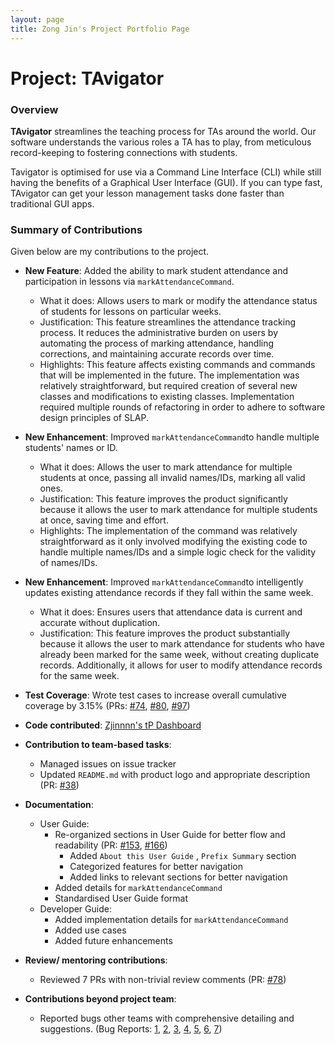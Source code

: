 ```yaml
---
layout: page
title: Zong Jin's Project Portfolio Page
---
```


# Project: TAvigator

### Overview

**TAvigator** streamlines the teaching process for TAs around the world. Our software understands the various roles a TA has to play, from meticulous record-keeping to fostering connections with students.

Tavigator is optimised for use via a Command Line Interface (CLI) while still having the benefits of a Graphical User Interface (GUI). If you can type fast, TAvigator can get your lesson management tasks done faster than traditional GUI apps.

### Summary of Contributions

Given below are my contributions to the project.

* **New Feature**: Added the ability to mark student attendance and participation in lessons via `markAttendanceCommand`.
    * What it does: Allows users to mark or modify the attendance status of students for lessons on particular weeks. 
    * Justification: This feature streamlines the attendance tracking process. It reduces the administrative burden on users by automating the process of marking attendance, handling corrections, and maintaining accurate records over time.
    * Highlights: This feature affects existing commands and commands that will be implemented in the future. The implementation was relatively straightforward, but required creation of several new classes and modifications to existing classes. Implementation required multiple rounds of refactoring in order to adhere to software design principles of SLAP.
  
* **New Enhancement**: Improved `markAttendanceCommand`to handle multiple students' names or ID.
    * What it does: Allows the user to mark attendance for multiple students at once, passing all invalid names/IDs, marking all valid ones.
    * Justification: This feature improves the product significantly because it allows the user to mark attendance for multiple students at once, saving time and effort.
    * Highlights: The implementation of the command was relatively straightforward as it only involved modifying the existing code to handle multiple names/IDs and a simple logic check for the validity of names/IDs.

* **New Enhancement**: Improved `markAttendanceCommand`to intelligently updates existing attendance records if they fall within the same week.
    * What it does: Ensures users that attendance data is current and accurate without duplication.
    * Justification: This feature improves the product substantially because it allows the user to mark attendance for students who have already been marked for the same week, without creating duplicate records. Additionally, it allows for user to modify attendance records for the same week.

* **Test Coverage**: Wrote test cases to increase overall cumulative coverage by 3.15% (PRs: [#74](https://github.com/AY2324S1-CS2103T-T09-4/tp/pull/74), [#80](https://github.com/AY2324S1-CS2103T-T09-4/tp/pull/80), [#97](https://github.com/AY2324S1-CS2103T-T09-4/tp/pull/97))

* **Code contributed**: [Zjinnnn's tP Dashboard](https://nus-cs2103-ay2324s1.github.io/tp-dashboard/?search=zjinnnn&breakdown=false&sort=groupTitle%20dsc&sortWithin=title&since=2023-09-22&timeframe=commit&mergegroup=&groupSelect=groupByRepos)

* **Contribution to team-based tasks**:
  * Managed issues on issue tracker 
  * Updated `README.md` with product logo and appropriate description (PR: [#38](https://github.com/AY2324S1-CS2103T-T09-4/tp/pull/38))

* **Documentation**:
    * User Guide:
        * Re-organized sections in User Guide for better flow and readability (PR: [#153](https://github.com/AY2324S1-CS2103T-T09-4/tp/pull/153), [#166](https://github.com/AY2324S1-CS2103T-T09-4/tp/pull/166))
          * Added `About this User Guide` , `Prefix Summary` section
          * Categorized features for better navigation
          * Added links to relevant sections for better navigation
        * Added details for `markAttendanceCommand` 
        * Standardised User Guide format
    * Developer Guide:
        * Added implementation details for `markAttendanceCommand`
        * Added use cases
        * Added future enhancements
      
* **Review/ mentoring contributions**:
  * Reviewed 7 PRs with non-trivial review comments (PR: [#78](https://github.com/AY2324S1-CS2103T-T09-4/tp/pull/78))

* **Contributions beyond project team**:
  * Reported bugs other teams with comprehensive detailing and suggestions. (Bug Reports: [1](https://github.com/AY2324S1-CS2103T-T08-2/tp/issues/191), [2](https://github.com/AY2324S1-CS2103T-T08-2/tp/issues/196), [3](https://github.com/AY2324S1-CS2103T-T08-2/tp/issues/198), [4](https://github.com/AY2324S1-CS2103T-T08-2/tp/issues/208), [5](https://github.com/AY2324S1-CS2103T-T08-2/tp/issues/211), [6](https://github.com/AY2324S1-CS2103T-T08-2/tp/issues/219), [7](https://github.com/AY2324S1-CS2103T-T08-2/tp/issues/220))
